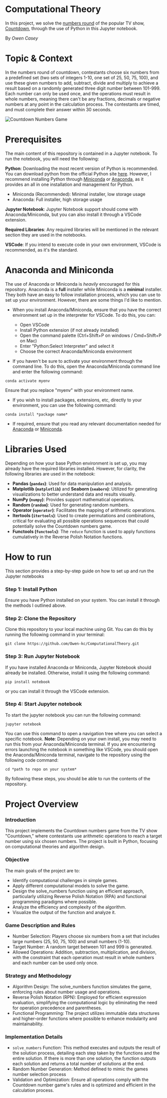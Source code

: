 # Computational Theory

In this project, we solve the [numbers round](https://en.wikipedia.org/wiki/Countdown_(game_show)#Numbers_Round) of the popular TV show, [Countdown](https://en.wikipedia.org/wiki/Countdown_(game_show)), through the use of Python in this Jupyter notebook.

By *Owen Casey*

# Topic & Context

In the numbers round of countdown, contestants choose six numbers from a predefined set (two sets of integers 1-10, one set of 25, 50, 75, 100), and use these given numbers to add, subtract, divide and multiply to achieve a result based on a randomly generated three digit number between 101-999. Each number can only be used once, and the operations must result in whole numbers, meaning there can't be any fractions, decimals or negative numbers at any point in the calculation process. The contestants are timed, and must complete their answer within 30 seconds.

![Countdown Numbers Game](https://coolbutuseless.github.io/img/8-out-of-10-cats/left.jpg)


# Prerequisites
The main content of this repository is contained in a Jupyter notebook. To run the notebook, you will need the following:

**Python**: Downloading the most recent version of Python is recommended. You can download python from the official Python site [here](https://www.python.org/downloads/). However, I recommend installing Python through [Miniconda](https://docs.conda.io/projects/miniconda/en/latest/) or [Anaconda](https://www.anaconda.com/download), as it provides an all in one installation and management for Python. 
- Miniconda (Recommended): Minimal installer, low storage usage
- Anaconda: Full installer, high storage usage 

**Jupyter Notebook**: Jupyter Notebook support should come with Anaconda/Miniconda, but you can also install it through a VSCode extension.

**Required Libraries**: Any required libraries will be mentioned in the relevant section they are used in the notebooks. 

**VSCode**: If you intend to execute code in your own environment, VSCode is recommended, as it's the standard.

# Anaconda and Miniconda
The use of Anaconda or Miniconda is *heavily* encouraged for this repository. Anaconda is a **full** installer while Miniconda is a **minimal** installer. They both have an easy to follow installation process, which you can use to set up your environment. However, there are some things I'd like to mention. 

- When you install Anaconda/Miniconda, ensure that you have the correct environment set up in the interpreter for VSCode. To do this, you can:
    - Open VSCode
    - Install Python extension (if not already installed)
    - Open the command palette (Ctrl+Shift+P on windows / Cmd+Shift+P on Mac)
    - Enter "Python:Select Interpreter" and select it
    - Choose the correct Anaconda/Miniconda environment

-  If you haven't be sure to activate your environment through the command line. To do this, open the Anaconda/Miniconda command line and enter the following command:

```
conda activate myenv
```

Ensure that you replace "myenv" with your environment name.

- If you wish to install packages, extensions, etc, directly to your environment, you can use the following command:

```
conda install *package name*
```

- If required, ensure that you read any relevant documentation needed for [Anaconda](https://docs.anaconda.com/index.html) or [Miniconda](https://docs.conda.io/projects/miniconda/en/latest/).

# Libraries Used
Depending on how your base Python environment is set up, you may already have the required libraries installed. However, for clarity, the following libraries are used in the notebook:

- **Pandas (`pandas`)**: Used for data manipulation and analysis.
- **Matplotlib (`matplotlib`)** and **Seaborn (`seaborn`)**: Utilized for generating visualizations to better understand data and results visually.
- **NumPy (`numpy`)**: Provides support mathematical operations.
- **Random (`random`)**: Used for generating random numbers.
- **Operator (`operator`)**: Facilitates the mapping of arithmetic operations.
- **Itertools (`itertools`)**: Used to create permutations and combinations, critical for evaluating all possible operations sequences that could potentially solve the Countdown numbers game.
- **Functools (`functools`)**: The `reduce` function is used to apply functions cumulatively in the Reverse Polish Notation functions.


# How to run

This section provides a step-by-step guide on how to set up and run the Jupyter notebooks

### Step 1: Install Python
Ensure you have Python installed on your system. You can install it through the methods I outlined above.

### Step 2: Clone the Repository
Clone this repository to your local machine using Git. You can do this by running the following command in your terminal:
```
git clone https://github.com/Owen-kc/ComputationalTheory.git
```

### Step 3: Run Jupyter Notebook
If you have installed Anaconda or Miniconda, Jupyter Notebook should already be installed. Otherwise, install it using the following command:

```
pip install notebook
```
or you can install it through the VSCode extension.

### Step 4: Start Jupyter notebook

To start the jupyter notebook you can run the following command:
```
jupyter notebook
```
You can use this command to open a navigation tree where you can select a specific notebook. **Note**: Depending on your own install, you may need to run this from your Anaconda/Miniconda terminal. If you are encountering errors launching the notebook in something like VSCode, you should open the Anaconda/Miniconda terminal, navigate to the repository using the following code command:

```
cd *path to repo on your system*
```

By following these steps, you should be able to run the contents of the repository.

# Project Overview

### Introduction
This project implements the Countdown numbers game from the TV show "Countdown," where contestants use arithmetic operations to reach a target number using six chosen numbers. The project is built in Python, focusing on computational theories and algorithm design.

### Objective
The main goals of the project are to:

- Identify computational challenges in simple games.
- Apply different computational models to solve the game.
- Design the solve_numbers function using an efficient approach, particularly utilizing Reverse Polish Notation (RPA) and functional programming paradigms where possible.
- Analyze the efficiency and complexity of the algorithm.
- Visualize the output of the function and analyze it.

### Game Description and Rules
- Number Selection: Players choose six numbers from a set that includes large numbers (25, 50, 75, 100) and small numbers (1-10).
- Target Number: A random target between 101 and 999 is generated.
- Allowed Operations: Addition, subtraction, multiplication, and division, with the constraint that each operation must result in whole numbers and each number can be used only once.

### Strategy and Methodology
- Algorithm Design: The solve_numbers function simulates the game, enforcing rules about number usage and operations.
- Reverse Polish Notation (RPN): Employed for efficient expression evaluation, simplifying the computational logic by eliminating the need for operation precedence and parentheses.
- Functional Programming: The project utilizes immutable data structures and higher-order functions where possible to enhance modularity and maintainability.

### Implementation Details
- `solve_numbers` Function: This method executes and outputs the result of the solution process, detailing each step taken by the functions and the entire solution. If there is more than one solution, the function outputs each solution and returns a total number of solutions at the end. 
- Random Number Generation: Method defined to mimic the games number selection process
- Validation and Optimization: Ensure all operations comply with the Countdown number game's rules and is optimized and efficient in the calculation process.

